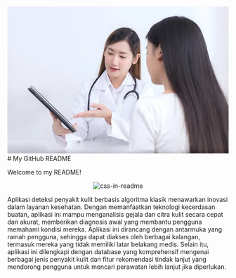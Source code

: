 <img src="https://github.com/narindagenta/Skin_Diseases_Early_Detector/blob/main/Header.jpg"/>
# My GitHub README

Welcome to my README!

<div align="center">
    <img src="example.svg" width="400" height="400" alt="css-in-readme">
</div>


Aplikasi deteksi penyakit kulit berbasis algoritma klasik menawarkan inovasi dalam layanan kesehatan. Dengan memanfaatkan teknologi kecerdasan buatan, aplikasi ini mampu menganalisis gejala dan citra kulit secara cepat dan akurat, memberikan diagnosis awal yang membantu pengguna memahami kondisi mereka. Aplikasi ini dirancang dengan antarmuka yang ramah pengguna, sehingga dapat diakses oleh berbagai kalangan, termasuk mereka yang tidak memiliki latar belakang medis. Selain itu, aplikasi ini dilengkapi dengan database yang komprehensif mengenai berbagai jenis penyakit kulit dan fitur rekomendasi tindak lanjut yang mendorong pengguna untuk mencari perawatan lebih lanjut jika diperlukan.
